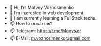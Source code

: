 - 👋 Hi, I’m Matvey Voznosimenko
- 👀 I’m interested in web development.
- 🌱 I am currently learning a FullStack techs.
- 📫 How to reach me?
- 📫 Telegram: https://t.me/Monyster         
- 📫 E-Mail: m.voznosimenko@gmail.com 

<!---
Monyster/Monyster is a ✨ special ✨ repository because its `README.md` (this file) appears on your GitHub profile.
You can click the Preview link to take a look at your changes.
--->
